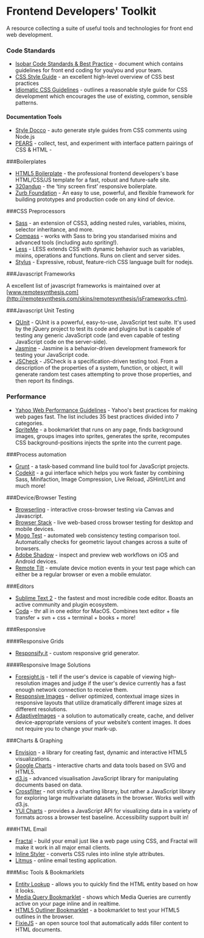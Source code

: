 Frontend Developers' Toolkit
===========================

A resource collecting a suite of useful tools and technologies for front end web development.

### Code Standards
* [Isobar Code Standards & Best Practice](http://na.isobar.com/standards/) - document which contains guidelines for front end coding for you/you and your team.
* [CSS Style Guide](https://github.com/csswizardry/CSS-Guidelines/blob/master/CSS%20Guidelines.md) - an excellent high-level overview of CSS best practices
* [Idiomatic CSS Guidelines](https://github.com/necolas/idiomatic-css) - outlines a reasonable style guide for CSS development which encourages the use of existing, common, sensible patterns.
#### Documentation Tools
* [Style Docco](http://jacobrask.github.com/styledocco/) - auto generate style guides from CSS comments using Node.js
* [PEARS](http://pea.rs/) - collect, test, and experiment with interface pattern pairings of CSS & HTML                                                  - 

###Boilerplates

* [HTML5 Boilerplate](http://html5boilerplate.com/) - the professional frontend developers's base HTML/CSS/JS template for a fast, robust and future-safe site.
* [320andup](https://github.com/malarkey/320andup) - the &lsquo;tiny screen first&rsquo; responsive boilerplate.
* [Zurb Foundation](http://foundation.zurb.com/) - An easy to use, powerful, and flexible framework for building prototypes and production code on any kind of device.

###CSS Preprocessors

* [Sass](http://sass-lang.com/) - an extension of CSS3, adding nested rules, variables, mixins, selector inheritance, and more.
* [Compass](http://compass-style.org/) - works with Sass to bring you standarised mixins and advanced tools (including auto spriting!).
* [Less](http://lesscss.org/) - LESS extends CSS with dynamic behavior such as variables, mixins, operations and functions. Runs on client and server sides.
* [Stylus](http://learnboost.github.com/stylus/) - Expressive, robust, feature-rich CSS language built for nodejs.

###Javascript Frameworks

A excellent list of javascript frameworks is maintained over at [www.remotesynthesis.com](http://remotesynthesis.com/skins/remotesynthesis/jsFrameworks.cfm).

###Javascript Unit Testing

* [QUnit](http://docs.jquery.com/QUnit) - QUnit is a powerful, easy-to-use, JavaScript test suite. It's used by the jQuery project to test its code and plugins but is capable of testing any generic JavaScript code (and even capable of testing JavaScript code on the server-side).
* [Jasmine](http://pivotal.github.com/jasmine/) - Jasmine is a behavior-driven development framework for testing your JavaScript code.
* [JSCheck](http://www.jscheck.org/) - JSCheck is a specification-driven testing tool. From a description of the properties of a system, function, or object, it will generate random test cases attempting to prove those properties, and then report its findings.

### Performance

* [Yahoo Web Performance Guidelines](http://developer.yahoo.com/performance/rules.html) -  Yahoo's best practices for making web pages fast. The list includes 35 best practices divided into 7 categories.
* [SpriteMe](http://spriteme.org/) - a bookmarklet that runs on any page, finds background images, groups images into sprites, generates the sprite, recomputes CSS background-positions
injects the sprite into the current page.


###Process automation

* [Grunt](https://github.com/cowboy/grunt) - a task-based command line build tool for JavaScript projects.
* [Codekit](http://incident57.com/codekit/) - a gui interface which helps you work faster by combining Sass, Minifaction, Image Compression, Live Reload, JSHint/Lint and much more!

###Device/Browser Testing

* [Browserling](http://browserling.com/) - interactive cross-browser testing via Canvas and Javascript.
* [Browser Stack](http://www.browserstack.com/) - live web-based cross browser testing for desktop and mobile devices.
* [Mogo Test](http://mogotest.com/) - automated web consistency testing comparison tool. Automatically checks for geometric layout changes across a suite of browsers.
* [Adobe Shadow](http://labs.adobe.com/technologies/shadow/) - inspect and preview web workflows on iOS and Android devices.
* [Remote Tilt](http://remote-tilt.com/) - emulate device motion events in your test page which can either be a regular browser or even a mobile emulator.

###Editors

* [Sublime Text 2](http://www.sublimetext.com/2) - the fastest and most incredible code editor. Boasts an active community and plugin ecosystem.
* [Coda](http://www.panic.com/coda/) - thr all in one editor for MacOS. Combines text editor + file transfer + svn + css + terminal + books + more!


###Responsive 

####Responsive Grids
* [Responsify.it](http://app.responsify.it/) - custom responsive grid generator. 

####Responsive Image Solutions

* [Foresight.js](https://github.com/adamdbradley/foresight.js) - tell if the user's device is capable of viewing high-resolution images and judge if the user's device currently has a fast enough network connection to receive them.
* [Responsive Images](https://github.com/filamentgroup/Responsive-Images) - deliver optimized, contextual image sizes in responsive layouts that utilize dramatically different image sizes at different resolutions.
* [AdaptiveImages](https://github.com/mattwilcox/Adaptive-Images) - a solution to automatically create, cache, and deliver device-appropriate versions of your website’s content images. It does not require you to change your mark-up.

###Charts & Graphing

* [Envision](http://www.humblesoftware.com/envision/) - a library for creating fast, dynamic and interactive HTML5 visualizations.
* [Google Charts](https://developers.google.com/chart/) - interactive charts and data tools based on SVG and HTML5.
* [d3.js](http://d3js.org/) - advanced visualisation JavaScript library for manipulating documents based on data. 
* [Crossfilter](http://square.github.com/crossfilter/) - not strictly a charting library, but rather a JavaScript library for exploring large multivariate datasets in the browser. Works well with d3.js.
* [YUI Charts](http://yuilibrary.com/yui/docs/charts/) - provides a JavaScript API for visualizing data in a variety of formats across a browser test baseline. Accessibility support built in!

###HTML Email

* [Fractal](https://www.getfractal.com/) - build your email just like a web page using CSS, and Fractal will make it work in all major email clients.
* [Inline Styler](http://inlinestyler.torchboxapps.com/styler/) - converts CSS rules into inline style attributes.
* [Litmus](http://litmus.com/) - online email testing application.


###Misc Tools & Bookmarklets

* [Entity Lookup](http://leftlogic.com/projects/entity-lookup) - allows you to quickly find the HTML entity based on how it looks.
* [Media Query Bookmarklet](http://seesparkbox.com/foundry/media_query_bookmarklet) - shows which Media Queries are currently active on your page inline and in realtime.
* [HTML5 Outliner Bookmarklet](http://code.google.com/p/h5o/) - a bookmarklet to test your HTML5 outlines in the browser.
* [FixieJS](http://fixiejs.com/) - an open source tool that automatically adds filler content to HTML documents.